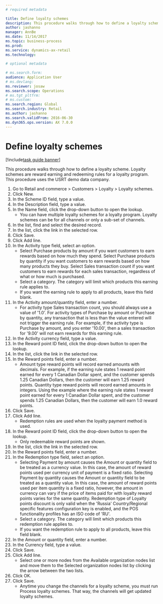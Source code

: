```yaml
--- 
# required metadata 
 
title: Define loyalty schemes
description: This procedure walks through how to define a loyalty scheme. 
author: jashanno
manager: AnnBe 
ms.date: 11/14/2017
ms.topic: business-process 
ms.prod:  
ms.service: dynamics-ax-retail 
ms.technology:  
 
# optional metadata 
 
# ms.search.form:   
audience: Application User 
# ms.devlang:  
ms.reviewer: josaw
ms.search.scope: Operations 
# ms.tgt_pltfrm:  
# ms.custom:  
ms.search.region: Global
ms.search.industry: Retail
ms.author: jashanno
ms.search.validFrom: 2016-06-30 
ms.dyn365.ops.version: AX 7.0.0 
---
```


# Define loyalty schemes

[!include[task guide banner](../includes/task-guide-banner.md)]

This procedure walks through how to define a loyalty scheme. Loyalty schemes are reward earning and redeeming rules for a loyalty program. This procedure uses the USRT demo data company.

1. Go to Retail and commerce > Customers > Loyalty > Loyalty schemes.
2. Click New.
3. In the Scheme ID field, type a value.
4. In the Description field, type a value.
5. In the Name field, click the drop-down button to open the lookup.
    * You can have multiple loyalty schemes for a loyalty program. Loyalty schemes can be for all channels or only a sub-set of channels.  
6. In the list, find and select the desired record.
7. In the list, click the link in the selected row.
8. Click Save.
9. Click Add line.
10. In the Activity type field, select an option.
    * Select Purchase products by amount if you want customers to earn rewards based on how much they spend. Select Purchase products by quantity if you want customers to earn rewards based on how many products they buy.  Select Sales transaction count if you want customers to earn rewards for each sales transaction, regardless of what or how much is purchased.  
    * Select a category. The category will limit which products this earning rule applies to.  
    * If you want the earning rule to apply to all products, leave this field blank.  
11. In the Activity amount/quantity field, enter a number.
    *  For activity type Sales transaction count, you should always use a value of '1.0'. For activity types of Purchase by amount or Purchase by quantity, any transaction that is less than the value entered will not trigger the earning rule. For example, if the activity type is Purchase by amount, and you enter '10.00', then a sales transaction for '9.00' will not earn rewards for this earning rule.  
12. In the Activity currency field, type a value.
13. In the Reward point ID field, click the drop-down button to open the lookup.
14. In the list, click the link in the selected row.
15. In the Reward points field, enter a number.
    * Amount type reward points will record earned amounts with decimals. For example, if the earning rule states 1 reward point earned for every 1 Canadian Dollar spent, and the customer spends 1.25 Canadian Dollars, then the customer will earn 1.25 reward points. Quantity type reward points will record earned amounts in integers. Using the example where the earning rule states 1 reward point earned for every 1 Canadian Dollar spent, and the customer spends 1.25 Canadian Dollars, then the customer will earn 1.0 reward points.  
16. Click Save.
17. Click Add line.
    * Redemption rules are used when the loyalty payment method is used.  
18. In the Reward point ID field, click the drop-down button to open the lookup.
    * Only redeemable reward points are shown.  
19. In the list, click the link in the selected row.
20. In the Reward points field, enter a number.
21. In the Redemption type field, select an option.
    * Selecting Payment by amount causes the Amount or quantity field to be treated as a currency value. In this case, the amount of reward points used per currency unit of payment is a fixed ratio. Selecting Payment by quantity causes the Amount or quantity field to be treated as a quantity value. In this case, the amount of reward points used per item quantity is a fixed ratio, however, the amount in currency can vary if the price of items paid for with loyalty reward points varies for the same quantity. Redemption type of Loyalty points discount is only valid when the 'Russia' Country/Regional specific features configuration key is enabled, and the POS functionality profiles has an ISO code of 'RU'.  
    * Select a category. The category will limit which products this redemption rule applies to.  
    * If you want the redemption rule to apply to all products, leave this field blank.  
22. In the Amount or quantity field, enter a number.
23. In the Currency field, type a value.
24. Click Save.
25. Click Add line.
    * Select one or more nodes from the Available organization nodes list and move them to the Selected organization nodes list by clicking the arrow between the two lists.  
26. Click OK.
27. Click Save.
    * Anytime you change the channels for a loyalty scheme, you must run Process loyalty schemes. That way, the channels will get updated loyalty schemes.  

